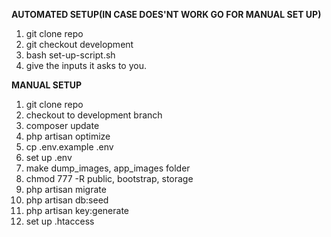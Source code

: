 <b>AUTOMATED SETUP(IN CASE DOES'NT WORK GO FOR MANUAL SET UP)</b>
1. git clone repo <br/>
2. git checkout development <br/>
3. bash set-up-script.sh <br/>
4. give the inputs it asks to you. <br/>

<b>MANUAL SETUP</b>
1. git clone repo <br/>
2. checkout to development branch <br/>
3. composer update <br/>
4. php artisan optimize <br/>
5. cp .env.example .env <br/>
6. set up .env <br/>
7. make dump_images, app_images folder <br/>
8. chmod 777 -R public, bootstrap, storage <br/>
9. php artisan migrate <br/>
10. php artisan db:seed <br/>
11. php artisan key:generate <br/>
12. set up .htaccess <br/>
